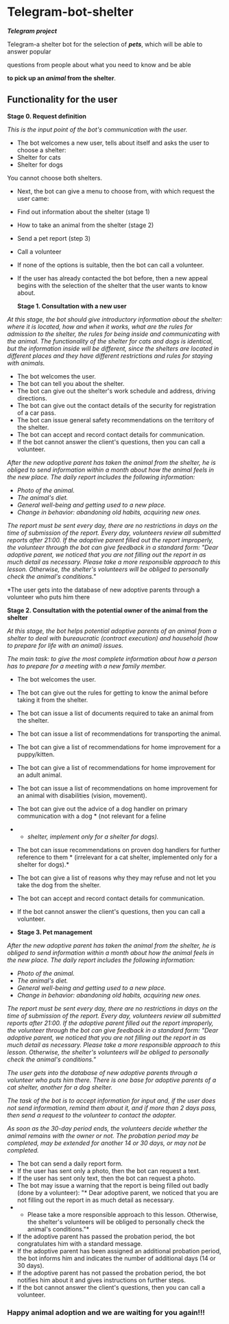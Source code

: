 # Telegram-bot-shelter

_**Telegram project**_ 

Telegram-a shelter bot for the selection of _**pets**_, which will be able to answer popular 

questions from people about what you need to know and be able

**to pick up an _animal_ from the shelter**.
 


## Functionality for the user

**Stage 0. Request definition**

*This is the input point of the bot's communication with the user.*

- The bot welcomes a new user, tells about itself and asks the user to choose a shelter:
- Shelter for cats
- Shelter for dogs

You cannot choose both shelters.

- Next, the bot can give a menu to choose from, with which request the user came:
- Find out information about the shelter (stage 1)
- How to take an animal from the shelter (stage 2)
- Send a pet report (step 3)
- Call a volunteer
- If none of the options is suitable, then the bot can call a volunteer.
- If the user has already contacted the bot before, then a new appeal begins with the selection of the shelter that the user wants to know about.

 
  **Stage 1. Consultation with a new user**

*At this stage, the bot should give introductory information about the shelter: where it is located, how and when it works, what are the rules for admission to the shelter, the rules for being inside and communicating with the animal. The functionality of the shelter for cats and dogs is identical, but the information inside will be different, since the shelters are located in different places and they have different restrictions and rules for staying with animals.*

- The bot welcomes the user.
- The bot can tell you about the shelter.
- The bot can give out the shelter's work schedule and address, driving directions.
- The bot can give out the contact details of the security for registration of a car pass.
- The bot can issue general safety recommendations on the territory of the shelter.
- The bot can accept and record contact details for communication.
- If the bot cannot answer the client's questions, then you can call a volunteer.

*After the new adoptive parent has taken the animal from the shelter, he is obliged to send information within a month about how the animal feels in the new place. The daily report includes the following information:*

- *Photo of the animal.*
- *The animal's diet.*
- *General well-being and getting used to a new place.*
- *Change in behavior: abandoning old habits, acquiring new ones.*

*The report must be sent every day, there are no restrictions in days on the time of submission of the report. Every day, volunteers review all submitted reports after 21:00. If the adoptive parent filled out the report improperly, the volunteer through the bot can give feedback in a standard form: "Dear adoptive parent, we noticed that you are not filling out the report in as much detail as necessary. Please take a more responsible approach to this lesson. Otherwise, the shelter's volunteers will be obliged to personally check the animal's conditions."*

*The user gets into the database of new adoptive parents through a volunteer who puts him there

 
**Stage 2. Consultation with the potential owner of the animal from the shelter**

*At this stage, the bot helps potential adoptive parents of an animal from a shelter to deal with bureaucratic (contract execution) and household (how to prepare for life with an animal) issues.*

*The main task: to give the most complete information about how a person has to prepare for a meeting with a new family member.*

- The bot welcomes the user.
- The bot can give out the rules for getting to know the animal before taking it from the shelter.
- The bot can issue a list of documents required to take an animal from the shelter.
- The bot can issue a list of recommendations for transporting the animal.
- The bot can give a list of recommendations for home improvement for a puppy/kitten.
- The bot can give a list of recommendations for home improvement for an adult animal.
- The bot can issue a list of recommendations on home improvement for an animal with disabilities (vision, movement).
- The bot can give out the advice of a dog handler on primary communication with a dog * (not relevant for a feline
- - *shelter, implement only for a shelter for dogs).*
- The bot can issue recommendations on proven dog handlers for further reference to them * (irrelevant for a cat shelter, implemented only for a shelter for dogs).*
- The bot can give a list of reasons why they may refuse and not let you take the dog from the shelter.
- The bot can accept and record contact details for communication.
- If the bot cannot answer the client's questions, then you can call a volunteer.
 
- **Stage 3. Pet management**

*After the new adoptive parent has taken the animal from the shelter, he is obliged to send information within a month about how the animal feels in the new place. The daily report includes the following information:*

- *Photo of the animal.*
- *The animal's diet.*
- *General well-being and getting used to a new place.*
- *Change in behavior: abandoning old habits, acquiring new ones.*

*The report must be sent every day, there are no restrictions in days on the time of submission of the report. Every day, volunteers review all submitted reports after 21:00. If the adoptive parent filled out the report improperly, the volunteer through the bot can give feedback in a standard form: "Dear adoptive parent, we noticed that you are not filling out the report in as much detail as necessary. Please take a more responsible approach to this lesson. Otherwise, the shelter's volunteers will be obliged to personally check the animal's conditions."*

*The user gets into the database of new adoptive parents through a volunteer who puts him there. There is one base for adoptive parents of a cat shelter, another for a dog shelter.*

*The task of the bot is to accept information for input and, if the user does not send information, remind them about it, and if more than 2 days pass, then send a request to the volunteer to contact the adopter.*

*As soon as the 30-day period ends, the volunteers decide whether the animal remains with the owner or not. The probation period may be completed, may be extended for another 14 or 30 days, or may not be completed.*

- The bot can send a daily report form.
- If the user has sent only a photo, then the bot can request a text.
- If the user has sent only text, then the bot can request a photo.
- The bot may issue a warning that the report is being filled out badly (done by a volunteer):
  "* Dear adoptive parent, we noticed that you are not filling out the report in as much detail as necessary. 
- * Please take a more responsible approach to this lesson. Otherwise, the shelter's volunteers will be obliged to personally check the animal's conditions."*
- If the adoptive parent has passed the probation period, the bot congratulates him with a standard message.
- If the adoptive parent has been assigned an additional probation period, the bot informs him and indicates the number of additional days (14 or 30 days).
- If the adoptive parent has not passed the probation period, the bot notifies him about it and gives instructions on further steps.
- If the bot cannot answer the client's questions, then you can call a volunteer.


### Happy animal adoption and we are waiting for you again!!!



 
